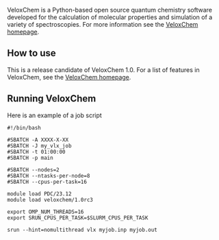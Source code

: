 VeloxChem is a Python-based open source quantum chemistry software developed
for the calculation of molecular properties and simulation of a variety of
spectroscopies.
For more information see the [VeloxChem homepage](https://veloxchem.org/).

## How to use
This is a release candidate of VeloxChem 1.0.
For a list of features in VeloxChem, see the
[VeloxChem homepage](https://veloxchem.org/).

## Running VeloxChem
Here is an example of a job script
```
#!/bin/bash

#SBATCH -A XXXX-X-XX
#SBATCH -J my_vlx_job
#SBATCH -t 01:00:00
#SBATCH -p main

#SBATCH --nodes=2
#SBATCH --ntasks-per-node=8
#SBATCH --cpus-per-task=16

module load PDC/23.12
module load veloxchem/1.0rc3

export OMP_NUM_THREADS=16
export SRUN_CPUS_PER_TASK=$SLURM_CPUS_PER_TASK

srun --hint=nomultithread vlx myjob.inp myjob.out
```
